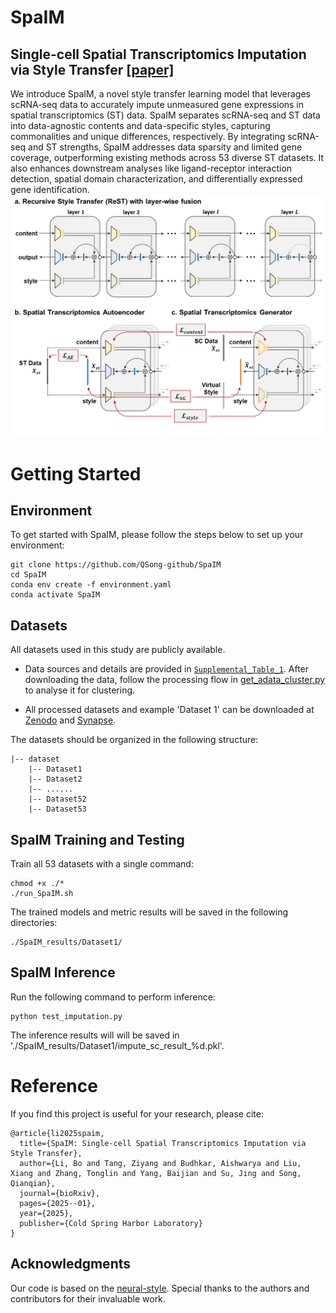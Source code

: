 # SpaIM

## Single-cell Spatial Transcriptomics Imputation via Style Transfer  [[paper]](https://www.biorxiv.org/content/10.1101/2025.01.24.634756v1.full.pdf)

We introduce SpaIM, a novel style transfer learning model that leverages scRNA-seq data to accurately impute unmeasured gene expressions in spatial transcriptomics (ST) data. SpaIM separates scRNA-seq and ST data into data-agnostic contents and data-specific styles, capturing commonalities and unique differences, respectively. By integrating scRNA-seq and ST strengths, SpaIM addresses data sparsity and limited gene coverage, outperforming existing methods across 53 diverse ST datasets. It also enhances downstream analyses like ligand-receptor interaction detection, spatial domain characterization, and differentially expressed gene identification.
![workflow](./Fig1.png)

# Getting Started

## Environment

To get started with SpaIM, please follow the steps below to set up your environment:

```commandline
git clone https://github.com/QSong-github/SpaIM
cd SpaIM
conda env create -f environment.yaml
conda activate SpaIM
```

## Datasets

All datasets used in this study are publicly available. 

- Data sources and details are provided in [`Supplemental_Table_1`](./Supplementary_Table_1.xlsx). After downloading the data, follow the processing flow in [get_adata_cluster.py](get_adata_cluster.py) to analyse it for clustering.

- All processed datasets and example 'Dataset 1' can be downloaded at [Zenodo](https://zenodo.org/records/14741028) and [Synapse](https://www.synapse.org/Synapse:syn64421787/files/).

The datasets should be organized in the following structure:
```
|-- dataset
    |-- Dataset1
    |-- Dataset2
    |-- ......
    |-- Dataset52
    |-- Dataset53
```

## SpaIM Training and Testing

Train all 53 datasets with a single command:
```
chmod +x ./*
./run_SpaIM.sh
```

The trained models and metric results will be saved in the following directories:
```
./SpaIM_results/Dataset1/
```

## SpaIM Inference

Run the following command to perform inference:
```
python test_imputation.py
```
The inference results will will be saved in './SpaIM_results/Dataset1/impute_sc_result_%d.pkl'.

# Reference
If you find this project is useful for your research, please cite:
```
@article{li2025spaim,
  title={SpaIM: Single-cell Spatial Transcriptomics Imputation via Style Transfer},
  author={Li, Bo and Tang, Ziyang and Budhkar, Aishwarya and Liu, Xiang and Zhang, Tonglin and Yang, Baijian and Su, Jing and Song, Qianqian},
  journal={bioRxiv},
  pages={2025--01},
  year={2025},
  publisher={Cold Spring Harbor Laboratory}
}
```

## Acknowledgments

Our code is based on the [neural-style](https://github.com/jcjohnson/neural-style). Special thanks to the authors and contributors for their invaluable work.

